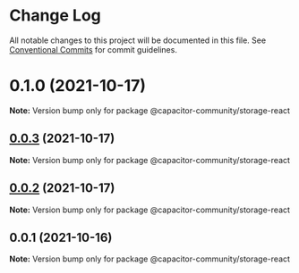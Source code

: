 # Change Log

All notable changes to this project will be documented in this file.
See [Conventional Commits](https://conventionalcommits.org) for commit guidelines.

# 0.1.0 (2021-10-17)

**Note:** Version bump only for package @capacitor-community/storage-react





## [0.0.3](https://github.com/capacitor-community/react-hooks/compare/@capacitor-community/storage-react@0.0.2...@capacitor-community/storage-react@0.0.3) (2021-10-17)

**Note:** Version bump only for package @capacitor-community/storage-react





## [0.0.2](https://github.com/capacitor-community/react-hooks/compare/@capacitor-community/storage-react@0.0.1...@capacitor-community/storage-react@0.0.2) (2021-10-17)

**Note:** Version bump only for package @capacitor-community/storage-react





## 0.0.1 (2021-10-16)

**Note:** Version bump only for package @capacitor-community/storage-react
